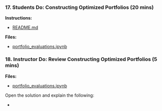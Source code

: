 ### 17. Students Do: Constructing Optimized Portfolios (20 mins)

**Instructions:**

* [README.md](Activities/16-Stu_Evaluation_of_Portfolios/README.md)

**Files:**

* [portfolio_evaluations.ipynb](Activities/16-Stu_Evaluation_of_Portfolios/Unsolved/portfolio_evaluations.ipynb)

### 18. Instructor Do: Review Constructing Optimized Portfolios (5 mins)

**Files:**

* [portfolio_evaluations.ipynb](Activities/16-Stu_Evaluation_of_Portfolios/Solved/portfolio_evaluations.ipynb)

Open the solution and explain the following:

* 